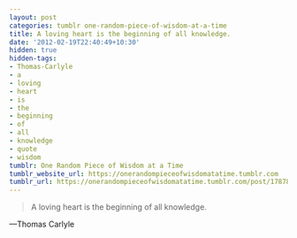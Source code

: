 ```yaml
---
layout: post
categories: tumblr one-random-piece-of-wisdom-at-a-time
title: A loving heart is the beginning of all knowledge.
date: '2012-02-19T22:40:49+10:30'
hidden: true
hidden-tags:
- Thomas-Carlyle
- a
- loving
- heart
- is
- the
- beginning
- of
- all
- knowledge
- quote
- wisdom
tumblr: One Random Piece of Wisdom at a Time
tumblr_website_url: https://onerandompieceofwisdomatatime.tumblr.com
tumblr_url: https://onerandompieceofwisdomatatime.tumblr.com/post/17878874318/a-loving-heart-is-the-beginning-of-all-knowledge
---
```

> A loving heart is the beginning of all knowledge.

—Thomas Carlyle
